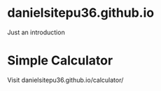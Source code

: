 # danielsitepu36.github.io
Just an introduction

# Simple Calculator
Visit danielsitepu36.github.io/calculator/
